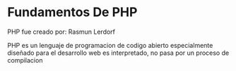 # Fundamentos De PHP

PHP fue creado por: Rasmun Lerdorf

PHP es un lenguaje de programacion de codigo abierto especialmente diseñado para el desarrollo web es interpretado, no pasa por un proceso de compilacion